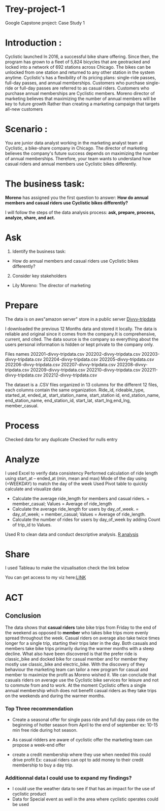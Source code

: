 # Trey-project-1
Google Capstone project: Case Study 1

# Introduction :

Cyclistic launched In 2016, a successful bike share offering. Since then, the program has grown to a fleet of 5,824 bicycles that are geotracked and locked into a network of 692 stations across Chicago. The bikes can be unlocked from one station and returned to any other station in the system anytime. Cyclistic's has a flexibility of its pricing plans: single-ride passes, full-day passes, and annual memberships. Customers who purchase single-ride or full-day passes are referred to as casual riders. Customers who purchase annual memberships are Cyclistic members. Moreno director of marketing believes that maximizing the number of annual members will be key to future growth Rather than creating a marketing campaign that targets all-new customers

# Scenario :

You are junior data analyst working in the marketing analyst team at Cyclistic, a bike-share company in Chicago. The director of marketing believes the company's future success depends on maximizing the number of annual memberships. Therefore, your team wants to understand how casual riders and annual members use Cyclistic bikes differently.

# The business task:

**Moreno** has assigned you the first question to answer: **How do annual members and casual riders use Cyclistic bikes differently?**

I will follow the steps of the data analysis process: **ask, prepare, process, analyze, share, and act.**


# Ask

1. Identify the business task: 
 
 * How do annual members and casual riders use Cyclistic bikes differently?
 
2. Consider key stakeholders

* Lily Moreno: The director of marketing


# Prepare


The data is on aws"amazon server" store in a public server [Divvy-tripdata](https://divvy-tripdata.s3.amazonaws.com/index.html)

I downloaded the previous 12 Months data and stored it locally. The data is reliable and original since it comes from the company.It is comprehensive, current, and cited. The data source is the company so everything about the users personal information is hidden or kept private to the company only.

Files names
202201-divvy-tripdata.csv 202202-divvy-tripdata.csv 202203-divvy-tripdata.csv 202204-divvy-tripdata.csv 202205-divvy-tripdata.csv 202206-divvy-tripdata.csv 202207-divvy-tripdata.csv 202208-divvy-tripdata.csv 202209-divvy-tripdata.csv 202210-divvy-tripdata.csv 202211-divvy-tripdata.csv 202212-divvy-tripdata.csv

The dataset is a .CSV files organized in 13 columns for the different 12 files, each columns contain the same organization. Ride_id, rideable_type, started_at, ended_at, start_station_name, start_station id, end_station_name, end_station_name, end_station_id, start_lat, start_lng,end_lng, member_casual.

# Process

Checked data for any duplicate
Checked for nulls entry


# Analyze

I used Excel to verify data consistency
Performed calculation of ride length using start_at – ended_at (min, mean and max)
Mode of the day using (=WEEKDAY) to match the day of the week
Used Pivot table to quickly calculate and visualize data 
* Calculate the average ride_length for members and casual riders.  = member_casual; Values = Average of ride_length  
* Calculate the average ride_length for users by day_of_week.  = day_of_week; = member_casual; Values = Average of ride_length.
* Calculate the number of rides for users by day_of_week by adding Count of trip_id to Values.

Used R to clean data and conduct descriptive analysis.
[R analysis](https://www.kaggle.com/code/treytrigga/google-capstone-project-1)

# Share

I used Tableau to make the vizualisation check the link below

You can get access to my viz here:[LINK](https://public.tableau.com/app/profile/james.trey/viz/Cyclistic-GoogleAnalyticsProject1)

# ACT

## Conclusion

The data shows that **casual riders** take bike trips from Friday to the end of the weekend as opposed to **member** who takes bike trips more evenly spread throughout the week. Casual riders on average also take twice times longer for a single trip, starting their trips later in the day. Both casuals and members take bike trips primarily during the warmer months with a steep decline. What also have been discovered is that the prefer ride is classic_bike and docked bike for casual member and for member they mostly use classic_bike and electric_bike. 
With the discovery of they behaviour the marketing team can tailor a new program for casual and member to maximize the profit as Moreno wished it.
We can conclude that casuals riders on average use the Cyclistic bike services for leisure and not to commute from and to work. At the moment Cyclistic offers a single annual membership which does not benefit casual riders as they take trips on the weekends and during the warmer months.

### Top Three recommendation

* Create a seasonal offer for single pass ride and full day pass ride on the beginning of hotter season from April to the end of september ex: 10-15 min free ride during hot season.

* As casual ridders are aware of cyclistic offer the marketing team can propose a week-end offer 

* create a credit membership where they use when needed this could drive profit  Ex: casual riders can opt to add money to their credit membership to buy a day trip.

### Additionnal data I could use to expand my findings?

* I could use the weather data to see if that has an impact for the use of cyclistic product
* Data for Special event as well in the area where cyclistic operates could be used 

